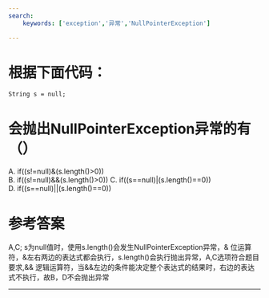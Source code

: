 ```yaml
---
search:
    keywords: ['exception','异常','NullPointerException']

---
```



# 根据下面代码：
```
String s = null;
```
# 会抛出NullPointerException异常的有（）

A. if((s!=null)&(s.length()>0))    
B. if((s!=null)&&(s.length()>0)) 
C. if((s==null)|(s.length()==0))     
D. if((s==null)||(s.length()==0)) 


# 参考答案

A,C;
s为null值时，使用s.length()会发生NullPointerException异常，& 位运算符，&左右两边的表达式都会执行，s.length()会执行抛出异常，A,C选项符合题目要求,&& 逻辑运算符，当&&左边的条件能决定整个表达式的结果时，右边的表达式不执行，故B，D不会抛出异常

---

